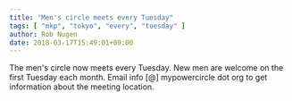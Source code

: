 ```yaml
---
title: "Men's circle meets every Tuesday"
tags: [ "mkp", "tokyo", "every", "tuesday" ]
author: Rob Nugen
date: 2018-03-17T15:49:01+09:00
---
```


The men's circle now meets every Tuesday.  New men are welcome on the
first Tuesday each month.  Email info &#x5B;&#x40;&#x5D;&#x20;mypowercircle&#x20;&#x64;&#x6F;&#x74;&#x20;org to get information
about the meeting location.

